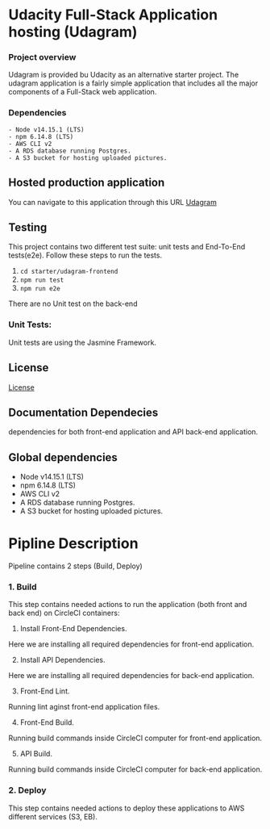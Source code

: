 # Udacity Full-Stack Application hosting (Udagram)


### **Project overview**

Udagram is provided bu Udacity as an alternative starter project. The udagram application is a fairly simple application that includes all the major components of a Full-Stack web application.

### **Dependencies**

```
- Node v14.15.1 (LTS)
- npm 6.14.8 (LTS)
- AWS CLI v2
- A RDS database running Postgres.
- A S3 bucket for hosting uploaded pictures.
```


## Hosted production application

You can navigate to this application through this URL [Udagram](http://storefront-udacity.s3-website.us-east-2.amazonaws.com)

## Testing

This project contains two different test suite: unit tests and End-To-End tests(e2e). Follow these steps to run the tests.

1. `cd starter/udagram-frontend`
1. `npm run test`
1. `npm run e2e`

There are no Unit test on the back-end

### Unit Tests:

Unit tests are using the Jasmine Framework.


## License

[License](LICENSE.txt)

## Documentation Dependecies 
dependencies for both front-end application and API back-end application.

## Global dependencies
- Node v14.15.1 (LTS)
- npm 6.14.8 (LTS)
- AWS CLI v2
- A RDS database running Postgres.
- A S3 bucket for hosting uploaded pictures.

# Pipline Description 
Pipeline contains 2 steps (Build, Deploy)

### 1. Build
This step contains needed actions to run the application (both front and back end) on CircleCI containers:

1. Install Front-End Dependencies.

Here we are installing all required dependencies for front-end application.

2. Install API Dependencies.

Here we are installing all required dependencies for back-end application.

3. Front-End Lint.

Running lint aginst front-end application files.

4. Front-End Build.

Running build commands inside CircleCI computer for front-end application.

5. API Build.

Running build commands inside CircleCI computer for back-end application.

### 2. Deploy
This step contains needed actions to deploy these applications to AWS different services (S3, EB).


